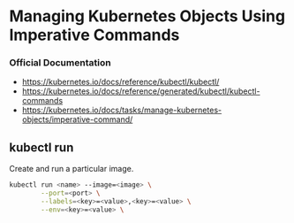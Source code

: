 # Managing Kubernetes Objects Using Imperative Commands

### Official Documentation

- https://kubernetes.io/docs/reference/kubectl/kubectl/
- https://kubernetes.io/docs/reference/generated/kubectl/kubectl-commands
- https://kubernetes.io/docs/tasks/manage-kubernetes-objects/imperative-command/

## kubectl run
Create and run a particular image.
```bash
kubectl run <name> --image=<image> \
        --port=<port> \
        --labels=<key>=<value>,<key>=<value> \
        --env=<key>=<value> \
```  